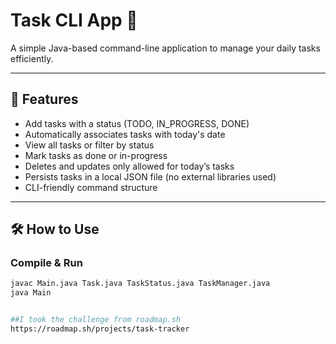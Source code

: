 # Task CLI App 📝

A simple Java-based command-line application to manage your daily tasks efficiently.

---

## 📌 Features

- Add tasks with a status (TODO, IN_PROGRESS, DONE)
- Automatically associates tasks with today's date
- View all tasks or filter by status
- Mark tasks as done or in-progress
- Deletes and updates only allowed for today’s tasks
- Persists tasks in a local JSON file (no external libraries used)
- CLI-friendly command structure

---

## 🛠️ How to Use

### Compile & Run

```bash
javac Main.java Task.java TaskStatus.java TaskManager.java
java Main


##I took the challenge from roadmap.sh
https://roadmap.sh/projects/task-tracker
